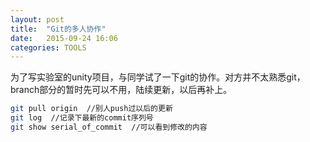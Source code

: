 ```yaml
---     
layout: post     
title:  "Git的多人协作"     
date:   2015-09-24 16:06     
categories: TOOLS     
---     
```


为了写实验室的unity项目，与同学试了一下git的协作。对方并不太熟悉git，branch部分的暂时先可以不用，陆续更新，以后再补上。     

```sh     
git pull origin  //别人push过以后的更新     
git log  //记录下最新的commit序列号     
git show serial_of_commit  //可以看到修改的内容     
```     
